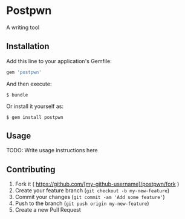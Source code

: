 # Postpwn

A writing tool

## Installation

Add this line to your application's Gemfile:

```ruby
gem 'postpwn'
```

And then execute:

    $ bundle

Or install it yourself as:

    $ gem install postpwn

## Usage

TODO: Write usage instructions here

## Contributing

1. Fork it ( https://github.com/[my-github-username]/postpwn/fork )
2. Create your feature branch (`git checkout -b my-new-feature`)
3. Commit your changes (`git commit -am 'Add some feature'`)
4. Push to the branch (`git push origin my-new-feature`)
5. Create a new Pull Request
